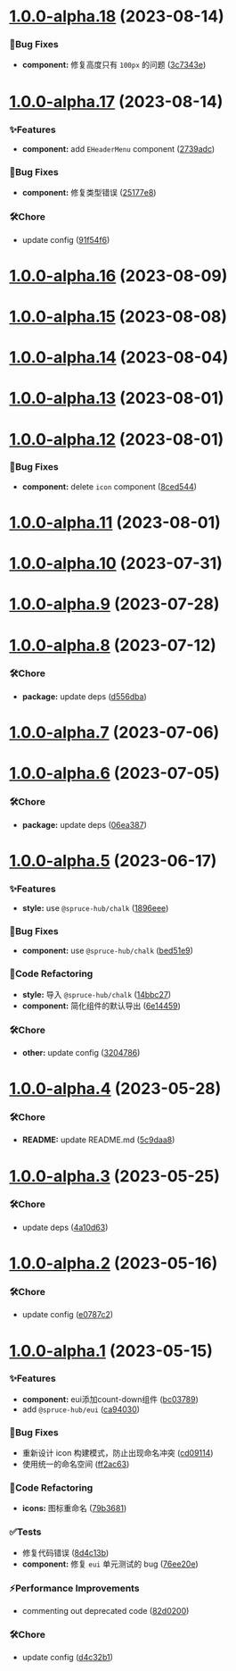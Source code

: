 # [1.0.0-alpha.18](https://github.com/spruce-hub/spruce-ui/compare/v1.0.0-alpha.17...v1.0.0-alpha.18) (2023-08-14)


### 🐛Bug Fixes

* **component:** 修复高度只有 `100px` 的问题 ([3c7343e](https://github.com/spruce-hub/spruce-ui/commit/3c7343e7306d2a0f0812219fa377b0a204d83547))



# [1.0.0-alpha.17](https://github.com/spruce-hub/spruce-ui/compare/v1.0.0-alpha.16...v1.0.0-alpha.17) (2023-08-14)


### ✨Features

* **component:** add `EHeaderMenu` component ([2739adc](https://github.com/spruce-hub/spruce-ui/commit/2739adc32101a3ddf68a5b9c8424f6c3a97dbd6d))


### 🐛Bug Fixes

* **component:** 修复类型错误 ([25177e8](https://github.com/spruce-hub/spruce-ui/commit/25177e81d881af36e49c6bf85c1c26fb5601f9b8))


### 🛠️Chore

* update config ([91f54f6](https://github.com/spruce-hub/spruce-ui/commit/91f54f6f86bb0a19ff6ea6ce73141536338200f7))



# [1.0.0-alpha.16](https://github.com/spruce-hub/spruce-ui/compare/v1.0.0-alpha.15...v1.0.0-alpha.16) (2023-08-09)



# [1.0.0-alpha.15](https://github.com/spruce-hub/spruce-ui/compare/v1.0.0-alpha.14...v1.0.0-alpha.15) (2023-08-08)



# [1.0.0-alpha.14](https://github.com/spruce-hub/spruce-ui/compare/v1.0.0-alpha.13...v1.0.0-alpha.14) (2023-08-04)



# [1.0.0-alpha.13](https://github.com/spruce-hub/spruce-ui/compare/v1.0.0-alpha.12...v1.0.0-alpha.13) (2023-08-01)



# [1.0.0-alpha.12](https://github.com/spruce-hub/spruce-ui/compare/v1.0.0-alpha.11...v1.0.0-alpha.12) (2023-08-01)


### 🐛Bug Fixes

* **component:** delete `icon` component ([8ced544](https://github.com/spruce-hub/spruce-ui/commit/8ced544be1107c41af67272e10b6495bc04f171e))



# [1.0.0-alpha.11](https://github.com/spruce-hub/spruce-ui/compare/v1.0.0-alpha.10...v1.0.0-alpha.11) (2023-08-01)



# [1.0.0-alpha.10](https://github.com/spruce-hub/spruce-ui/compare/v1.0.0-alpha.9...v1.0.0-alpha.10) (2023-07-31)



# [1.0.0-alpha.9](https://github.com/spruce-hub/spruce-ui/compare/v1.0.0-alpha.8...v1.0.0-alpha.9) (2023-07-28)



# [1.0.0-alpha.8](https://github.com/spruce-hub/spruce-ui/compare/v1.0.0-alpha.7...v1.0.0-alpha.8) (2023-07-12)


### 🛠️Chore

* **package:** update deps ([d556dba](https://github.com/spruce-hub/spruce-ui/commit/d556dba4f4fa1a644fcdac89058e17082be68a4f))



# [1.0.0-alpha.7](https://github.com/spruce-hub/spruce-ui/compare/v1.0.0-alpha.6...v1.0.0-alpha.7) (2023-07-06)



# [1.0.0-alpha.6](https://github.com/spruce-hub/spruce-ui/compare/v1.0.0-alpha.5...v1.0.0-alpha.6) (2023-07-05)


### 🛠️Chore

* **package:** update deps ([06ea387](https://github.com/spruce-hub/spruce-ui/commit/06ea3875b54e69fc01af04266f344909ed256694))



# [1.0.0-alpha.5](https://github.com/spruce-hub/spruce-ui/compare/v1.0.0-alpha.4...v1.0.0-alpha.5) (2023-06-17)


### ✨Features

* **style:** use `@spruce-hub/chalk` ([1896eee](https://github.com/spruce-hub/spruce-ui/commit/1896eee6424c35338562b03603e9c73cc759fd1f))


### 🐛Bug Fixes

* **component:** use `@spruce-hub/chalk` ([bed51e9](https://github.com/spruce-hub/spruce-ui/commit/bed51e921bac1440e3f16c638475d9094e4e4651))


### 🔨Code Refactoring

* **style:** 导入 `@spruce-hub/chalk` ([14bbc27](https://github.com/spruce-hub/spruce-ui/commit/14bbc2795f26d1fdd4c05a0d009cc93bb08d66bd))
* **component:** 简化组件的默认导出 ([6e14459](https://github.com/spruce-hub/spruce-ui/commit/6e14459b7dedaf80f2d74619fb2e00479a763563))


### 🛠️Chore

* **other:** update config ([3204786](https://github.com/spruce-hub/spruce-ui/commit/3204786213a17fe6523ab4f3e7de3b035213bed2))



# [1.0.0-alpha.4](https://github.com/spruce-hub/spruce-ui/compare/v1.0.0-alpha.3...v1.0.0-alpha.4) (2023-05-28)


### 🛠️Chore

* **README:** update README.md ([5c9daa8](https://github.com/spruce-hub/spruce-ui/commit/5c9daa8d71f4f7f65b4352c35f4e2efdc9d0db5d))



# [1.0.0-alpha.3](https://github.com/spruce-hub/spruce-ui/compare/v1.0.0-alpha.2...v1.0.0-alpha.3) (2023-05-25)


### 🛠️Chore

* update deps ([4a10d63](https://github.com/spruce-hub/spruce-ui/commit/4a10d63423108ef58362c58e056cd8dddf6825bf))



# [1.0.0-alpha.2](https://github.com/spruce-hub/spruce-ui/compare/v1.0.0-alpha.1...v1.0.0-alpha.2) (2023-05-16)


### 🛠️Chore

* update config ([e0787c2](https://github.com/spruce-hub/spruce-ui/commit/e0787c28173417c69715028fe1e06c6af2e45d6d))



# [1.0.0-alpha.1](https://github.com/spruce-hub/spruce-ui/compare/ca94030f0defcbe5ee726c53e42d3de637e91936...v1.0.0-alpha.1) (2023-05-15)


### ✨Features

* **component:** eui添加count-down组件 ([bc03789](https://github.com/spruce-hub/spruce-ui/commit/bc03789b607fbe38f47e70bb648ed90201cfc32c))
* add `@spruce-hub/eui` ([ca94030](https://github.com/spruce-hub/spruce-ui/commit/ca94030f0defcbe5ee726c53e42d3de637e91936))


### 🐛Bug Fixes

* 重新设计 icon 构建模式，防止出现命名冲突 ([cd09114](https://github.com/spruce-hub/spruce-ui/commit/cd091144e9f9e56f8966b9b2c5227acfc36cf9e2))
* 使用统一的命名空间 ([ff2ac63](https://github.com/spruce-hub/spruce-ui/commit/ff2ac63d24049707a9e20b4bad5a19db71edfef0))


### 🔨Code Refactoring

* **icons:** 图标重命名 ([79b3681](https://github.com/spruce-hub/spruce-ui/commit/79b3681760286269ddec5fa7a17b295494565b97))


### ✅Tests

* 修复代码错误 ([8d4c13b](https://github.com/spruce-hub/spruce-ui/commit/8d4c13b25e49f0ae6b81589ca0ec4e2ff20d1023))
* **component:** 修复 `eui` 单元测试的 bug ([76ee20e](https://github.com/spruce-hub/spruce-ui/commit/76ee20e1b80e46a05a1412e8f9e4aa5c1e334592))


### ⚡Performance Improvements

* commenting out deprecated code ([82d0200](https://github.com/spruce-hub/spruce-ui/commit/82d0200b366cd0eced357be8985793735ebb23f3))


### 🛠️Chore

* update config ([d4c32b1](https://github.com/spruce-hub/spruce-ui/commit/d4c32b15a074cc365b2c9786fc4a1a39fc11309f))



